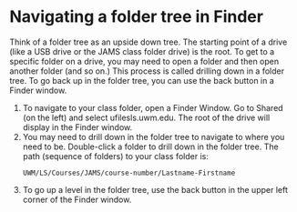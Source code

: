 # Navigating a folder tree in Finder

Think of a folder tree as an upside down tree. The starting point of a drive (like a USB drive or the JAMS class folder drive) is the root. To get to a specific folder on a drive, you may need to open a folder and then open another folder (and so on.) This process is called drilling down in a folder tree. To go back up in the folder tree, you can use the back button in a Finder window.

1. To navigate to your class folder, open a Finder Window. Go to Shared (on the left) and select ufilesls.uwm.edu. The root of the drive will display in the Finder window.
2. You may need to drill down in the folder tree to navigate to where you need to be. Double-click a folder to drill down in the folder tree. The path (sequence of folders) to your class folder is: <p><pre><code>UWM/LS/Courses/JAMS/course-number/Lastname-Firstname</code></pre></p>
3. To go up a level in the folder tree, use the back button in the upper left corner of the Finder window.